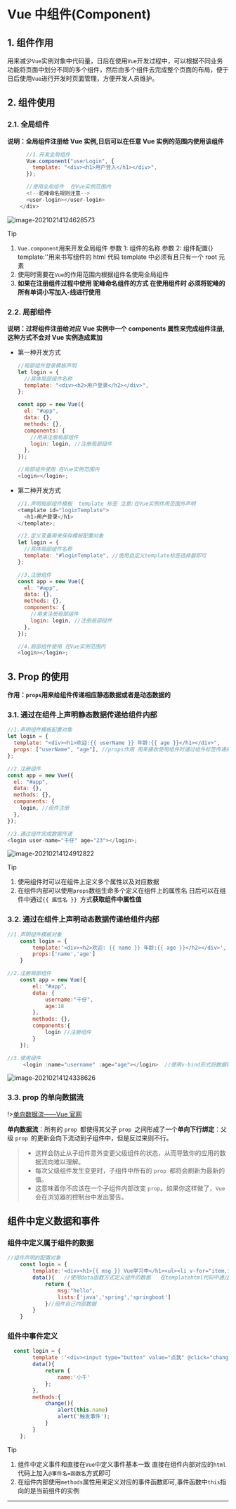 # Vue 中组件(Component)

## 1. 组件作用

用来减少`Vue`实例对象中代码量，日后在使用`Vue`开发过程中，可以根据不同业务功能将页面中划分不同的多个组件，然后由多个组件去完成整个页面的布局，便于日后使用`Vue`进行开发时页面管理，方便开发人员维护。

## 2. 组件使用

### 2.1. 全局组件

**说明：全局组件注册给 Vue 实例,日后可以在任意 Vue 实例的范围内使用该组件**

```js
      //1.开发全局组件
	  Vue.component("userLogin", {
        template: "<div><h1>用户登入</h1></div>",
      });

	  //使用全局组件  在Vue实例范围内
      <!--驼峰命名规则注意-->
      <user-login></user-login>
    </div>
```

![image-20210214124628573](<media/Vue中组件(Component).assets/image-20210214124628573.png>)

> [!tip]
>
> 1. `Vue.component`用来开发全局组件 参数 1: 组件的名称 参数 2: 组件配置{} template:''用来书写组件的 html 代码 template 中必须有且只有一个 root 元素
> 2. 使用时需要在`Vue`的作用范围内根据组件名使用全局组件
> 3. **如果在注册组件过程中使用 驼峰命名组件的方式 在使用组件时 必须将驼峰的所有单词小写加入-线进行使用**

### 2.2. 局部组件

**说明：过将组件注册给对应 Vue 实例中一个 components 属性来完成组件注册,这种方式不会对 Vue 实例造成累加**

- 第一种开发方式

  ```js
  //局部组件登录模板声明
  let login = {
    //具体局部组件名称
    template: "<div><h2>用户登录</h2></div>",
  };

  const app = new Vue({
    el: "#app",
    data: {},
    methods: {},
    components: {
      //用来注册局部组件
      login: login, //注册局部组件
    },
  });

  //局部组件使用 在Vue实例范围内
  <login></login>;
  ```

- 第二种开发方式

  ```js
  //1.声明局部组件模板  template 标签 注意:在Vue实例作用范围外声明
  <template id="loginTemplate">
    <h1>用户登录</h1>
  </template>;

  //2.定义变量用来保存模板配置对象
  let login = {
    //具体局部组件名称
    template: "#loginTemplate", //使用自定义template标签选择器即可
  };

  //3.注册组件
  const app = new Vue({
    el: "#app",
    data: {},
    methods: {},
    components: {
      //用来注册局部组件
      login: login, //注册局部组件
    },
  });

  //4.局部组件使用 在Vue实例范围内
  <login></login>;
  ```

## 3. Prop 的使用

**作用：`props`用来给组件传递相应静态数据或者是动态数据的**

### 3.1. 通过在组件上声明静态数据传递给组件内部

```js
//1.声明组件模板配置对象
let login = {
  template: "<div><h1>欢迎:{{ userName }} 年龄:{{ age }}</h1></div>",
  props: ["userName", "age"], //props作用 用来接收使用组件时通过组件标签传递的数据
};

//2.注册组件
const app = new Vue({
  el: "#app",
  data: {},
  methods: {},
  components: {
    login, //组件注册
  },
});

//3.通过组件完成数据传递
<login user-name="千仔" age="23"></login>;
```

![image-20210214124912822](<media/Vue中组件(Component).assets/image-20210214124912822.png>)

> [!tip]
>
> 1. 使用组件时可以在组件上定义多个属性以及对应数据
> 2. 在组件内部可以使用`props`数组生命多个定义在组件上的属性名 日后可以在组件中通过`{{ 属性名 }} `方式**获取组件中属性值**

### 3.2. 通过在组件上声明动态数据传递给组件内部

```js
//1.声明组件模板对象
    const login = {
        template:'<div><h2>欢迎: {{ name }} 年龄:{{ age }}</h2></div>',
        props:['name','age']
    }

//2.注册局部组件
    const app = new Vue({
        el: "#app",
        data: {
            username:"千仔",
            age:18
        },
        methods: {},
        components:{
            login //注册组件
        }
    });

//3.使用组件
	 <login :name="username" :age="age"></login>  //使用v-bind形式将数据绑定Vue实例中data属性,日后data属性发生变化,组件内部数据跟着变化
```

![image-20210214124338626](<media/Vue中组件(Component).assets/image-20210214124338626.png>)

### 3.3. prop 的单向数据流

!>[单向数据流——Vue 官网](https://cn.vuejs.org/v2/guide/components-props.html#%E5%8D%95%E5%90%91%E6%95%B0%E6%8D%AE%E6%B5%81)

**单向数据流**：所有的 `prop `都使得其父子 `prop `之间形成了一个**单向下行绑定**：父级 `prop `的更新会向下流动到子组件中，但是反过来则不行。

> - 这样会防止从子组件意外变更父级组件的状态，从而导致你的应用的数据流向难以理解。
> - 每次父级组件发生变更时，子组件中所有的 `prop `都将会刷新为最新的值。
> - 这意味着你不应该在一个子组件内部改变 `prop`。如果你这样做了，`Vue `会在浏览器的控制台中发出警告。

## 组件中定义数据和事件

### 组件中定义属于组件的数据

```js
//组件声明的配置对象
    const login = {
        template:'<div><h1>{{ msg }} Vue学习中</h1><ul><li v-for="item,index in lists">{{ index }}{{ item }}</li></ul></div>',
        data(){   //使用data函数方式定义组件的数据   在templatehtml代码中通过插值表达式直接获取
            return {
                msg:"hello",
                lists:['java','spring','springboot']
            }//组件自己内部数据
        }
    }
```



### 组件中事件定义

```js
  const login = {
        template :'<div><input type="button" value="点我" @click="change"></div>'
        data(){
            return {
                name:'小千'
            };
        },
        methods:{
            change(){
                alert(this.name)
                alert('触发事件');
            }
        }
    };
```

> [!tip]
>
> 1. 组件中定义事件和直接在`Vue`中定义事件基本一致 直接在组件内部对应的`html`代码上加入`@事件名=函数名`方式即可
> 2. 在组件内部使用`methods`属性用来定义对应的事件函数即可,事件函数中`this`指向的是当前组件的实例









---

